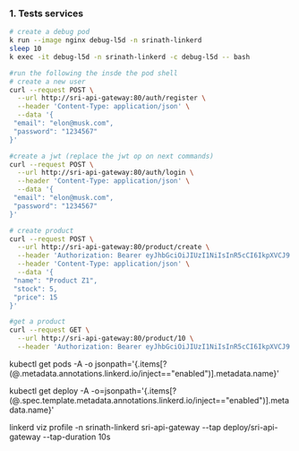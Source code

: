 
### 1. Tests services 


```sh
# create a debug pod
k run --image nginx debug-l5d -n srinath-linkerd
sleep 10
k exec -it debug-l5d -n srinath-linkerd -c debug-l5d -- bash

#run the following the insde the pod shell
# create a new user
curl --request POST \
  --url http://sri-api-gateway:80/auth/register \
  --header 'Content-Type: application/json' \
  --data '{
 "email": "elon@musk.com",
 "password": "1234567"
}'

#create a jwt (replace the jwt op on next commands)
curl --request POST \
  --url http://sri-api-gateway:80/auth/login \
  --header 'Content-Type: application/json' \
  --data '{
 "email": "elon@musk.com",
 "password": "1234567"
}'

# create product
curl --request POST \
  --url http://sri-api-gateway:80/product/create \
  --header 'Authorization: Bearer eyJhbGciOiJIUzI1NiIsInR5cCI6IkpXVCJ9.eyJleHAiOjE2OTE2NTM2MzUsImlzcyI6ImdvLWdycGMtYXV0aC1zdmMiLCJJZCI6MSwiRW1haWwiOiJlbG9uQG11c2suY29tIn0.KG-m2uAv6ZSPioaNJ9IBPHyX6ZmZ4X2zku2IZ8QhUUs' \
  --header 'Content-Type: application/json' \
  --data '{
 "name": "Product Z1",
 "stock": 5,
 "price": 15
}'

#get a product
curl --request GET \
  --url http://sri-api-gateway:80/product/10 \
  --header 'Authorization: Bearer eyJhbGciOiJIUzI1NiIsInR5cCI6IkpXVCJ9.eyJleHAiOjE2OTE2NTM2MzUsImlzcyI6ImdvLWdycGMtYXV0aC1zdmMiLCJJZCI6MSwiRW1haWwiOiJlbG9uQG11c2suY29tIn0.KG-m2uAv6ZSPioaNJ9IBPHyX6ZmZ4X2zku2IZ8QhUUs' 

```


kubectl get pods -A -o jsonpath='{.items[?(@.metadata.annotations.linkerd\.io/inject=="enabled")].metadata.name}'


kubectl get deploy -A -o=jsonpath='{.items[?(@.spec.template.metadata.annotations.linkerd\.io/inject=="enabled")].metadata.name}'



linkerd viz profile -n srinath-linkerd sri-api-gateway --tap deploy/sri-api-gateway --tap-duration 10s
